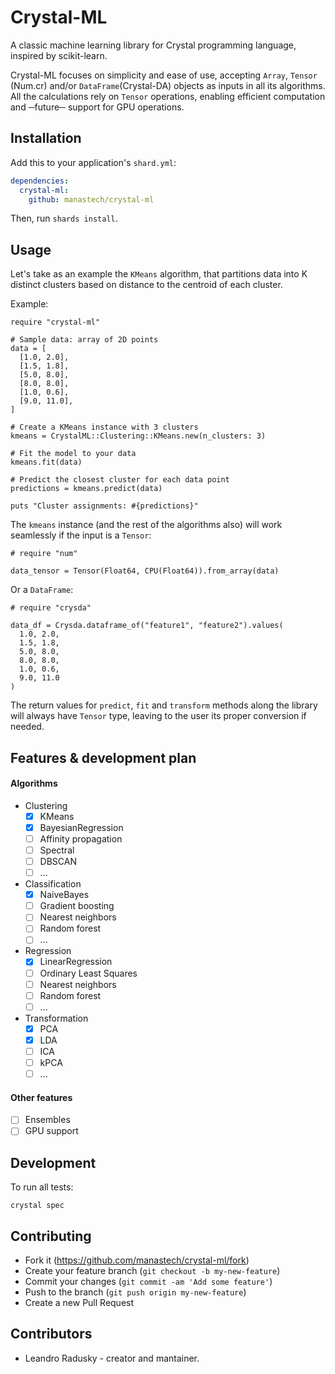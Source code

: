 # Crystal-ML
A classic machine learning library for Crystal programming language, inspired by scikit-learn. 

Crystal-ML focuses on simplicity and ease of use, accepting `Array`, `Tensor` (Num.cr) and/or `DataFrame`(Crystal-DA) objects as inputs in all its algorithms. All the calculations rely on `Tensor` operations, enabling efficient computation and ─future─ support for GPU operations.

## Installation
Add this to your application's `shard.yml`:

```yaml
dependencies:
  crystal-ml:
    github: manastech/crystal-ml
```

Then, run `shards install`.

## Usage

Let's take as an example the `KMeans` algorithm, that partitions data into K distinct clusters based on distance to the centroid of each cluster.

Example:

```
require "crystal-ml"

# Sample data: array of 2D points
data = [
  [1.0, 2.0],
  [1.5, 1.8],
  [5.0, 8.0],
  [8.0, 8.0],
  [1.0, 0.6],
  [9.0, 11.0],
]

# Create a KMeans instance with 3 clusters
kmeans = CrystalML::Clustering::KMeans.new(n_clusters: 3)

# Fit the model to your data
kmeans.fit(data)

# Predict the closest cluster for each data point
predictions = kmeans.predict(data)

puts "Cluster assignments: #{predictions}"
```

The `kmeans` instance (and the rest of the algorithms also) will work seamlessly if the input is a `Tensor`:

```
# require "num" 

data_tensor = Tensor(Float64, CPU(Float64)).from_array(data)
```

Or a `DataFrame`:

```
# require "crysda"

data_df = Crysda.dataframe_of("feature1", "feature2").values(
  1.0, 2.0,
  1.5, 1.8,
  5.0, 8.0,
  8.0, 8.0,
  1.0, 0.6,
  9.0, 11.0
)
```

The return values for `predict`, `fit` and `transform` methods along the library will always have `Tensor` type, leaving to the user its proper conversion if needed. 

## Features & development plan

#### Algorithms

- Clustering
  - [x] KMeans
  - [x] BayesianRegression
  - [ ] Affinity propagation
  - [ ] Spectral
  - [ ] DBSCAN
  - [ ] ...
- Classification
  - [x] NaiveBayes
  - [ ] Gradient boosting
  - [ ] Nearest neighbors
  - [ ] Random forest
  - [ ] ...
- Regression
  - [x] LinearRegression
  - [ ] Ordinary Least Squares
  - [ ] Nearest neighbors
  - [ ] Random forest
  - [ ] ...
- Transformation
  - [x] PCA
  - [x] LDA
  - [ ] ICA
  - [ ] kPCA
  - [ ] ...

#### Other features

- [ ] Ensembles
- [ ] GPU support

## Development
To run all tests:

```
crystal spec
```

## Contributing

- Fork it (https://github.com/manastech/crystal-ml/fork)
- Create your feature branch (`git checkout -b my-new-feature`)
- Commit your changes (`git commit -am 'Add some feature'`)
- Push to the branch (`git push origin my-new-feature`)
- Create a new Pull Request

## Contributors

- Leandro Radusky - creator and mantainer.